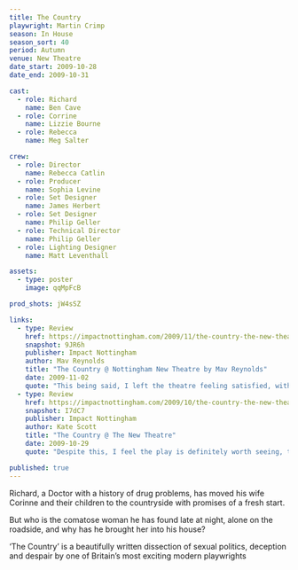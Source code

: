 ```yaml
---
title: The Country
playwright: Martin Crimp
season: In House
season_sort: 40
period: Autumn
venue: New Theatre
date_start: 2009-10-28
date_end: 2009-10-31

cast:
  - role: Richard
    name: Ben Cave
  - role: Corrine
    name: Lizzie Bourne
  - role: Rebecca
    name: Meg Salter

crew:
  - role: Director
    name: Rebecca Catlin
  - role: Producer
    name: Sophia Levine
  - role: Set Designer
    name: James Herbert
  - role: Set Designer
    name: Philip Geller
  - role: Technical Director
    name: Philip Geller
  - role: Lighting Designer
    name: Matt Leventhall

assets:
  - type: poster
    image: qqMpFcB

prod_shots: jW4sSZ

links:
  - type: Review
    href: https://impactnottingham.com/2009/11/the-country-the-new-theatre-2/
    snapshot: 9JR6h
    publisher: Impact Nottingham
    author: Mav Reynolds
    title: "The Country @ Nottingham New Theatre by Mav Reynolds"
    date: 2009-11-02
    quote: "This being said, I left the theatre feeling satisfied, with little desire to do anything but talk about this play, and yet unable to find words in which to frame my thoughts. Stunned would not be an overstatement. This is a play that you most certainly should not miss."
  - type: Review
    href: https://impactnottingham.com/2009/10/the-country-the-new-theatre/
    snapshot: I7dC7
    publisher: Impact Nottingham
    author: Kate Scott
    title: "The Country @ The New Theatre"
    date: 2009-10-29
    quote: "Despite this, I feel the play is definitely worth seeing, the dedication of the cast shines through, and their commitment creates emotional sincerity. This coupled with the ingenious set and music, makes it compelling and provoking viewing."

published: true
---
```


Richard, a Doctor with a history of drug problems, has moved his wife Corinne and their children to the countryside with promises of a fresh start.

But who is the comatose woman he has found late at night, alone on the roadside, and why has he brought her into his house?

‘The Country’ is a beautifully written dissection of sexual politics, deception and despair by one of Britain’s most exciting modern playwrights
